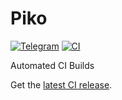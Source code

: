 # Piko
[![Telegram](https://img.shields.io/badge/Telegram-2CA5E0?style=for-the-badge&logo=telegram&logoColor=white)](https://t.me/ReVanced_CI)
[![CI](https://github.com/rjaakash/piko/actions/workflows/ci.yml/badge.svg?event=schedule)](https://github.com/rjaakash/piko/actions/workflows/ci.yml)

Automated CI Builds  

Get the [latest CI release](https://github.com/rjaakash/Piko/releases/latest).
